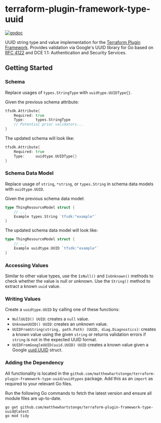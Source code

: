 # terraform-plugin-framework-type-uuid

[![godoc](https://pkg.go.dev/badge/github.com/matthewhartstonge/terraform-plugin-framework-type-uuid)](https://pkg.go.dev/github.com/matthewhartstonge/terraform-plugin-framework-type-uuid)

UUID string type and value implementation for the [Terraform Plugin Framework](https://github.com/hashicorp/terraform-plugin-framework).
Provides validation via Google's UUID library for Go based on [RFC 4122](https://www.rfc-editor.org/rfc/rfc4122.html)
and DCE 1.1: Authentication and Security Services.

## Getting Started

### Schema

Replace usages of `types.StringType` with `uuidtype.UUIDType{}`.

Given the previous schema attribute:

```go
tfsdk.Attribute{
	Required: true
	Type:     types.StringType 
	// Potential prior validators...
}
```

The updated schema will look like:

```go
tfsdk.Attribute{
	Required: true
	Type:     uuidtype.UUIDType{}
}
```

### Schema Data Model

Replace usage of `string`, `*string`, or `types.String` in schema data models 
with `uuidtype.UUID`.

Given the previous schema data model:

```go
type ThingResourceModel struct {
    // ...
    Example types.String `tfsdk:"example"`
}
```

The updated schema data model will look like:

```go
type ThingResourceModel struct {
    // ...
    Example uuidtype.UUID `tfsdk:"example"`
}
```

### Accessing Values

Similar to other value types, use the `IsNull()` and `IsUnknown()` methods to 
check whether the value is null or unknown. Use the `String()` method to extract
a known `uuid` value.

### Writing Values

Create a `uuidtype.UUID` by calling one of these functions:

- `NullUUID() UUID`: creates a `null` value.
- `UnknownUUID() UUID`: creates an unknown value.
- `UUIDFromString(string, path.Path) (UUID, diag.Diagnostics)`: creates a known 
   value using the given `string` or returns validation errors if `string` is 
   not in the expected UUID format.
- `UUIDFromGoogleUUID(uuid.UUID) UUID` creates a known value given a
  Google [uuid.UUID](https://pkg.go.dev/github.com/google/uuid#UUID) struct.

### Adding the Dependency

All functionality is located in the `github.com/matthewhartstonge/terraform-plugin-framework-type-uuid/uuidtypes` 
package. Add this as an `import` as required to your relevant Go files.

Run the following Go commands to fetch the latest version and ensure all module files are up-to-date.

```shell
go get github.com/matthewhartstonge/terraform-plugin-framework-type-uuid@latest
go mod tidy
```
